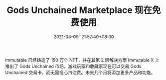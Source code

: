 ﻿---
title: "Gods Unchained Marketplace 现在免费使用"
date: 2021-04-09T21:57:40+08:00
lastmod: 2021-04-09T16:45:40+08:00
draft: false
authors: ["Seth"]
description: "Immutable 已经铸造了 150 万个 NFT，并在其第 2 层解决方案 Immutable X 上推出了 Gods Unchained 市场。游戏玩家和收藏家现在可以交易 Gods Unchained 交易卡，而无需担心汽油费。未来几个月将添加更多产品和功能。"
featuredImage: "gods-unchained-marketplace-now-free-to-use.png"
tags: ["Virtual World","虚拟世界","Play to Earn"]
categories: ["news"]
news: ["虚拟世界"]
weight: 
lightgallery: true
pinned: false
recommend: false
recommend1: false
---

Immutable 已经铸造了 150 万个 NFT，并在其第 2 层解决方案 Immutable X 上推出了 Gods Unchained 市场。游戏玩家和收藏家现在可以交易 Gods Unchained 交易卡，而无需担心汽油费。未来几个月将添加更多产品和功能。

<!--more-->

